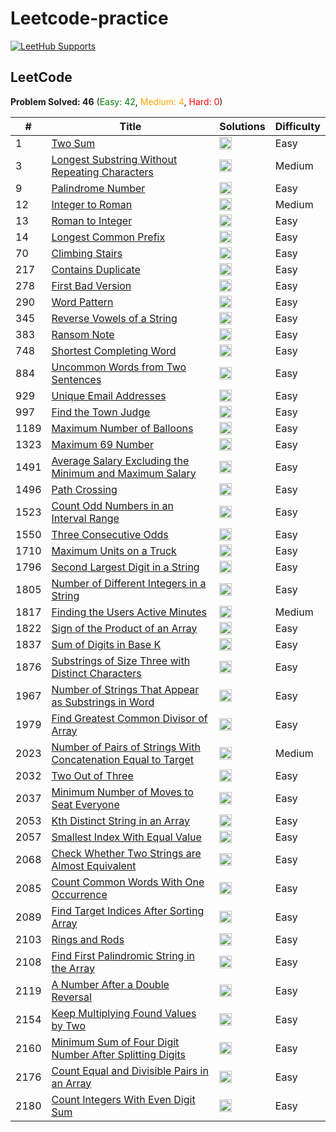 # Leetcode-practice

[![LeetHub Supports](https://github.com/KamrulSh/LeetCode_Solve/actions/workflows/leethub.yml/badge.svg)](https://github.com/KamrulSh/LeetCode_Solve/actions/workflows/leethub.yml)

## LeetCode

**Problem Solved: 46** (<span style="color:green">Easy: 42</span>, <span style="color:orange">Medium: 4</span>, <span style="color:red">Hard: 0</span>)

| # | Title | Solutions | Difficulty |
| - | - | - | - |
| 1 | [Two Sum](https://leetcode.com/problems/two-sum/) | <a href="leetcode/00001_two-sum/1-two-sum.py"><img src="https://cdn.jsdelivr.net/gh/devicons/devicon/icons/python/python-original.svg" width="20" height="20"></a> | Easy |
| 3 | [Longest Substring Without Repeating Characters](https://leetcode.com/problems/longest-substring-without-repeating-characters/) | <a href="leetcode/00003_longest-substring-without-repeating-characters/3-longest-substring-without-repeating-characters.py"><img src="https://cdn.jsdelivr.net/gh/devicons/devicon/icons/python/python-original.svg" width="20" height="20"></a> | Medium |
| 9 | [Palindrome Number](https://leetcode.com/problems/palindrome-number/) | <a href="leetcode/00009_palindrome-number/9-palindrome-number.py"><img src="https://cdn.jsdelivr.net/gh/devicons/devicon/icons/python/python-original.svg" width="20" height="20"></a> | Easy |
| 12 | [Integer to Roman](https://leetcode.com/problems/integer-to-roman/) | <a href="leetcode/00012_integer-to-roman/12-integer-to-roman.py"><img src="https://cdn.jsdelivr.net/gh/devicons/devicon/icons/python/python-original.svg" width="20" height="20"></a> | Medium |
| 13 | [Roman to Integer](https://leetcode.com/problems/roman-to-integer/) | <a href="leetcode/00013_roman-to-integer/13-roman-to-integer.py"><img src="https://cdn.jsdelivr.net/gh/devicons/devicon/icons/python/python-original.svg" width="20" height="20"></a> | Easy |
| 14 | [Longest Common Prefix](https://leetcode.com/problems/longest-common-prefix/) | <a href="leetcode/00014_longest-common-prefix/14-longest-common-prefix.py"><img src="https://cdn.jsdelivr.net/gh/devicons/devicon/icons/python/python-original.svg" width="20" height="20"></a> | Easy |
| 70 | [Climbing Stairs](https://leetcode.com/problems/climbing-stairs/) | <a href="leetcode/00070_climbing-stairs/70-climbing-stairs.py"><img src="https://cdn.jsdelivr.net/gh/devicons/devicon/icons/python/python-original.svg" width="20" height="20"></a> | Easy |
| 217 | [Contains Duplicate](https://leetcode.com/problems/contains-duplicate/) | <a href="leetcode/00217_contains-duplicate/217-contains-duplicate.py"><img src="https://cdn.jsdelivr.net/gh/devicons/devicon/icons/python/python-original.svg" width="20" height="20"></a> | Easy |
| 278 | [First Bad Version](https://leetcode.com/problems/first-bad-version/) | <a href="leetcode/00278_first-bad-version/278-first-bad-version.py"><img src="https://cdn.jsdelivr.net/gh/devicons/devicon/icons/python/python-original.svg" width="20" height="20"></a> | Easy |
| 290 | [Word Pattern](https://leetcode.com/problems/word-pattern/) | <a href="leetcode/00290_word-pattern/290-word-pattern.py"><img src="https://cdn.jsdelivr.net/gh/devicons/devicon/icons/python/python-original.svg" width="20" height="20"></a> | Easy |
| 345 | [Reverse Vowels of a String](https://leetcode.com/problems/reverse-vowels-of-a-string/) | <a href="leetcode/00345_reverse-vowels-of-a-string/345-reverse-vowels-of-a-string.py"><img src="https://cdn.jsdelivr.net/gh/devicons/devicon/icons/python/python-original.svg" width="20" height="20"></a> | Easy |
| 383 | [Ransom Note](https://leetcode.com/problems/ransom-note/) | <a href="leetcode/00383_ransom-note/383-ransom-note.py"><img src="https://cdn.jsdelivr.net/gh/devicons/devicon/icons/python/python-original.svg" width="20" height="20"></a> | Easy |
| 748 | [Shortest Completing Word](https://leetcode.com/problems/shortest-completing-word/) | <a href="leetcode/00748_shortest-completing-word/748-shortest-completing-word.py"><img src="https://cdn.jsdelivr.net/gh/devicons/devicon/icons/python/python-original.svg" width="20" height="20"></a> | Easy |
| 884 | [Uncommon Words from Two Sentences](https://leetcode.com/problems/uncommon-words-from-two-sentences/) | <a href="leetcode/00884_uncommon-words-from-two-sentences/884-uncommon-words-from-two-sentences.py"><img src="https://cdn.jsdelivr.net/gh/devicons/devicon/icons/python/python-original.svg" width="20" height="20"></a> | Easy |
| 929 | [Unique Email Addresses](https://leetcode.com/problems/unique-email-addresses/) | <a href="leetcode/00929_unique-email-addresses/929-unique-email-addresses.py"><img src="https://cdn.jsdelivr.net/gh/devicons/devicon/icons/python/python-original.svg" width="20" height="20"></a> | Easy |
| 997 | [Find the Town Judge](https://leetcode.com/problems/find-the-town-judge/) | <a href="leetcode/00997_find-the-town-judge/997-find-the-town-judge.py"><img src="https://cdn.jsdelivr.net/gh/devicons/devicon/icons/python/python-original.svg" width="20" height="20"></a> | Easy |
| 1189 | [Maximum Number of Balloons](https://leetcode.com/problems/maximum-number-of-balloons/) | <a href="leetcode/01189_maximum-number-of-balloons/1189-maximum-number-of-balloons.py"><img src="https://cdn.jsdelivr.net/gh/devicons/devicon/icons/python/python-original.svg" width="20" height="20"></a> | Easy |
| 1323 | [Maximum 69 Number](https://leetcode.com/problems/maximum-69-number/) | <a href="leetcode/01323_maximum-69-number/1323-maximum-69-number.py"><img src="https://cdn.jsdelivr.net/gh/devicons/devicon/icons/python/python-original.svg" width="20" height="20"></a> | Easy |
| 1491 | [Average Salary Excluding the Minimum and Maximum Salary](https://leetcode.com/problems/average-salary-excluding-the-minimum-and-maximum-salary/) | <a href="leetcode/01491_average-salary-excluding-the-minimum-and-maximum-salary/1491-average-salary-excluding-the-minimum-and-maximum-salary.py"><img src="https://cdn.jsdelivr.net/gh/devicons/devicon/icons/python/python-original.svg" width="20" height="20"></a> | Easy |
| 1496 | [Path Crossing](https://leetcode.com/problems/path-crossing/) | <a href="leetcode/01496_path-crossing/1496-path-crossing.py"><img src="https://cdn.jsdelivr.net/gh/devicons/devicon/icons/python/python-original.svg" width="20" height="20"></a> | Easy |
| 1523 | [Count Odd Numbers in an Interval Range](https://leetcode.com/problems/count-odd-numbers-in-an-interval-range/) | <a href="leetcode/01523_count-odd-numbers-in-an-interval-range/1523-count-odd-numbers-in-an-interval-range.py"><img src="https://cdn.jsdelivr.net/gh/devicons/devicon/icons/python/python-original.svg" width="20" height="20"></a> | Easy |
| 1550 | [Three Consecutive Odds](https://leetcode.com/problems/three-consecutive-odds/) | <a href="leetcode/01550_three-consecutive-odds/1550-three-consecutive-odds.py"><img src="https://cdn.jsdelivr.net/gh/devicons/devicon/icons/python/python-original.svg" width="20" height="20"></a> | Easy |
| 1710 | [Maximum Units on a Truck](https://leetcode.com/problems/maximum-units-on-a-truck/) | <a href="leetcode/01710_maximum-units-on-a-truck/1710-maximum-units-on-a-truck.py"><img src="https://cdn.jsdelivr.net/gh/devicons/devicon/icons/python/python-original.svg" width="20" height="20"></a> | Easy |
| 1796 | [Second Largest Digit in a String](https://leetcode.com/problems/second-largest-digit-in-a-string/) | <a href="leetcode/01796_second-largest-digit-in-a-string/1796-second-largest-digit-in-a-string.py"><img src="https://cdn.jsdelivr.net/gh/devicons/devicon/icons/python/python-original.svg" width="20" height="20"></a> | Easy |
| 1805 | [Number of Different Integers in a String](https://leetcode.com/problems/number-of-different-integers-in-a-string/) | <a href="leetcode/01805_number-of-different-integers-in-a-string/1805-number-of-different-integers-in-a-string.py"><img src="https://cdn.jsdelivr.net/gh/devicons/devicon/icons/python/python-original.svg" width="20" height="20"></a> | Easy |
| 1817 | [Finding the Users Active Minutes](https://leetcode.com/problems/finding-the-users-active-minutes/) | <a href="leetcode/01817_finding-the-users-active-minutes/1817-finding-the-users-active-minutes.py"><img src="https://cdn.jsdelivr.net/gh/devicons/devicon/icons/python/python-original.svg" width="20" height="20"></a> | Medium |
| 1822 | [Sign of the Product of an Array](https://leetcode.com/problems/sign-of-the-product-of-an-array/) | <a href="leetcode/01822_sign-of-the-product-of-an-array/1822-sign-of-the-product-of-an-array.py"><img src="https://cdn.jsdelivr.net/gh/devicons/devicon/icons/python/python-original.svg" width="20" height="20"></a> | Easy |
| 1837 | [Sum of Digits in Base K](https://leetcode.com/problems/sum-of-digits-in-base-k/) | <a href="leetcode/01837_sum-of-digits-in-base-k/1837-sum-of-digits-in-base-k.py"><img src="https://cdn.jsdelivr.net/gh/devicons/devicon/icons/python/python-original.svg" width="20" height="20"></a> | Easy |
| 1876 | [Substrings of Size Three with Distinct Characters](https://leetcode.com/problems/substrings-of-size-three-with-distinct-characters/) | <a href="leetcode/01876_substrings-of-size-three-with-distinct-characters/1876-substrings-of-size-three-with-distinct-characters.py"><img src="https://cdn.jsdelivr.net/gh/devicons/devicon/icons/python/python-original.svg" width="20" height="20"></a> | Easy |
| 1967 | [Number of Strings That Appear as Substrings in Word](https://leetcode.com/problems/number-of-strings-that-appear-as-substrings-in-word/) | <a href="leetcode/01967_number-of-strings-that-appear-as-substrings-in-word/1967-number-of-strings-that-appear-as-substrings-in-word.py"><img src="https://cdn.jsdelivr.net/gh/devicons/devicon/icons/python/python-original.svg" width="20" height="20"></a> | Easy |
| 1979 | [Find Greatest Common Divisor of Array](https://leetcode.com/problems/find-greatest-common-divisor-of-array/) | <a href="leetcode/01979_find-greatest-common-divisor-of-array/1979-find-greatest-common-divisor-of-array.py"><img src="https://cdn.jsdelivr.net/gh/devicons/devicon/icons/python/python-original.svg" width="20" height="20"></a> | Easy |
| 2023 | [Number of Pairs of Strings With Concatenation Equal to Target](https://leetcode.com/problems/number-of-pairs-of-strings-with-concatenation-equal-to-target/) | <a href="leetcode/02023_number-of-pairs-of-strings-with-concatenation-equal-to-target/2023-number-of-pairs-of-strings-with-concatenation-equal-to-target.py"><img src="https://cdn.jsdelivr.net/gh/devicons/devicon/icons/python/python-original.svg" width="20" height="20"></a> | Medium |
| 2032 | [Two Out of Three](https://leetcode.com/problems/two-out-of-three/) | <a href="leetcode/02032_two-out-of-three/2032-two-out-of-three.py"><img src="https://cdn.jsdelivr.net/gh/devicons/devicon/icons/python/python-original.svg" width="20" height="20"></a> | Easy |
| 2037 | [Minimum Number of Moves to Seat Everyone](https://leetcode.com/problems/minimum-number-of-moves-to-seat-everyone/) | <a href="leetcode/02037_minimum-number-of-moves-to-seat-everyone/2037-minimum-number-of-moves-to-seat-everyone.py"><img src="https://cdn.jsdelivr.net/gh/devicons/devicon/icons/python/python-original.svg" width="20" height="20"></a> | Easy |
| 2053 | [Kth Distinct String in an Array](https://leetcode.com/problems/kth-distinct-string-in-an-array/) | <a href="leetcode/02053_kth-distinct-string-in-an-array/2053-kth-distinct-string-in-an-array.py"><img src="https://cdn.jsdelivr.net/gh/devicons/devicon/icons/python/python-original.svg" width="20" height="20"></a> | Easy |
| 2057 | [Smallest Index With Equal Value](https://leetcode.com/problems/smallest-index-with-equal-value/) | <a href="leetcode/02057_smallest-index-with-equal-value/2057-smallest-index-with-equal-value.py"><img src="https://cdn.jsdelivr.net/gh/devicons/devicon/icons/python/python-original.svg" width="20" height="20"></a> | Easy |
| 2068 | [Check Whether Two Strings are Almost Equivalent](https://leetcode.com/problems/check-whether-two-strings-are-almost-equivalent/) | <a href="leetcode/02068_check-whether-two-strings-are-almost-equivalent/2068-check-whether-two-strings-are-almost-equivalent.py"><img src="https://cdn.jsdelivr.net/gh/devicons/devicon/icons/python/python-original.svg" width="20" height="20"></a> | Easy |
| 2085 | [Count Common Words With One Occurrence](https://leetcode.com/problems/count-common-words-with-one-occurrence/) | <a href="leetcode/02085_count-common-words-with-one-occurrence/2085-count-common-words-with-one-occurrence.py"><img src="https://cdn.jsdelivr.net/gh/devicons/devicon/icons/python/python-original.svg" width="20" height="20"></a> | Easy |
| 2089 | [Find Target Indices After Sorting Array](https://leetcode.com/problems/find-target-indices-after-sorting-array/) | <a href="leetcode/02089_find-target-indices-after-sorting-array/2089-find-target-indices-after-sorting-array.py"><img src="https://cdn.jsdelivr.net/gh/devicons/devicon/icons/python/python-original.svg" width="20" height="20"></a> | Easy |
| 2103 | [Rings and Rods](https://leetcode.com/problems/rings-and-rods/) | <a href="leetcode/02103_rings-and-rods/2103-rings-and-rods.py"><img src="https://cdn.jsdelivr.net/gh/devicons/devicon/icons/python/python-original.svg" width="20" height="20"></a> | Easy |
| 2108 | [Find First Palindromic String in the Array](https://leetcode.com/problems/find-first-palindromic-string-in-the-array/) | <a href="leetcode/02108_find-first-palindromic-string-in-the-array/2108-find-first-palindromic-string-in-the-array.py"><img src="https://cdn.jsdelivr.net/gh/devicons/devicon/icons/python/python-original.svg" width="20" height="20"></a> | Easy |
| 2119 | [A Number After a Double Reversal](https://leetcode.com/problems/a-number-after-a-double-reversal/) | <a href="leetcode/02119_a-number-after-a-double-reversal/2119-a-number-after-a-double-reversal.py"><img src="https://cdn.jsdelivr.net/gh/devicons/devicon/icons/python/python-original.svg" width="20" height="20"></a> | Easy |
| 2154 | [Keep Multiplying Found Values by Two](https://leetcode.com/problems/keep-multiplying-found-values-by-two/) | <a href="leetcode/02154_keep-multiplying-found-values-by-two/2154-keep-multiplying-found-values-by-two.py"><img src="https://cdn.jsdelivr.net/gh/devicons/devicon/icons/python/python-original.svg" width="20" height="20"></a> | Easy |
| 2160 | [Minimum Sum of Four Digit Number After Splitting Digits](https://leetcode.com/problems/minimum-sum-of-four-digit-number-after-splitting-digits/) | <a href="leetcode/02160_minimum-sum-of-four-digit-number-after-splitting-digits/2160-minimum-sum-of-four-digit-number-after-splitting-digits.py"><img src="https://cdn.jsdelivr.net/gh/devicons/devicon/icons/python/python-original.svg" width="20" height="20"></a> | Easy |
| 2176 | [Count Equal and Divisible Pairs in an Array](https://leetcode.com/problems/count-equal-and-divisible-pairs-in-an-array/) | <a href="leetcode/02176_count-equal-and-divisible-pairs-in-an-array/2176-count-equal-and-divisible-pairs-in-an-array.py"><img src="https://cdn.jsdelivr.net/gh/devicons/devicon/icons/python/python-original.svg" width="20" height="20"></a> | Easy |
| 2180 | [Count Integers With Even Digit Sum](https://leetcode.com/problems/count-integers-with-even-digit-sum/) | <a href="leetcode/02180_count-integers-with-even-digit-sum/2180-count-integers-with-even-digit-sum.py"><img src="https://cdn.jsdelivr.net/gh/devicons/devicon/icons/python/python-original.svg" width="20" height="20"></a> | Easy |

